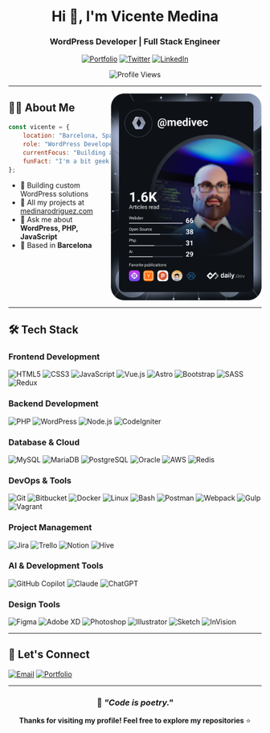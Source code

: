 <div align="center">
  
# Hi 👋, I'm Vicente Medina

### WordPress Developer | Full Stack Engineer

[![Portfolio](https://img.shields.io/badge/Portfolio-medinarodriguez.com-blue?style=for-the-badge&logo=google-chrome&logoColor=white)](http://medinarodriguez.com/)
[![Twitter](https://img.shields.io/badge/Twitter-@medivec-1DA1F2?style=for-the-badge&logo=twitter&logoColor=white)](https://twitter.com/medivec)
[![LinkedIn](https://img.shields.io/badge/LinkedIn-vicentemedinarodriguez-0077B5?style=for-the-badge&logo=linkedin&logoColor=white)](https://linkedin.com/in/vicentemedinarodriguez)

![Profile Views](https://komarev.com/ghpvc/?username=vmedina-rod&label=Profile%20Views&color=0e75b6&style=for-the-badge)

</div>

---

<a href="https://app.daily.dev/medivec"><img align="right" src="https://github.com/vmedina-rod/vmedina-rod/blob/main/devcard.svg" width="300" alt="Vicente Medina Dev Card"/></a>

## 👨‍💻 About Me

```javascript
const vicente = {
    location: "Barcelona, Spain",
    role: "WordPress Developer",
    currentFocus: "Building amazing WordPress solutions",
    funFact: "I'm a bit geek 🖖"
};
```

- 🔭 Building custom WordPress solutions
- 💼 All my projects at [medinarodriguez.com](http://medinarodriguez.com/)
- 💬 Ask me about **WordPress, PHP, JavaScript**
- 📍 Based in **Barcelona**

<br clear="right"/>

---

## 🛠️ Tech Stack

### Frontend Development
![HTML5](https://img.shields.io/badge/HTML5-E34F26?style=for-the-badge&logo=html5&logoColor=white)
![CSS3](https://img.shields.io/badge/CSS3-1572B6?style=for-the-badge&logo=css3&logoColor=white)
![JavaScript](https://img.shields.io/badge/JavaScript-F7DF1E?style=for-the-badge&logo=javascript&logoColor=black)
![Vue.js](https://img.shields.io/badge/Vue.js-4FC08D?style=for-the-badge&logo=vue.js&logoColor=white)
![Astro](https://img.shields.io/badge/Astro-FF5D01?style=for-the-badge&logo=astro&logoColor=white)
![Bootstrap](https://img.shields.io/badge/Bootstrap-7952B3?style=for-the-badge&logo=bootstrap&logoColor=white)
![SASS](https://img.shields.io/badge/Sass-CC6699?style=for-the-badge&logo=sass&logoColor=white)
![Redux](https://img.shields.io/badge/Redux-764ABC?style=for-the-badge&logo=redux&logoColor=white)

### Backend Development
![PHP](https://img.shields.io/badge/PHP-777BB4?style=for-the-badge&logo=php&logoColor=white)
![WordPress](https://img.shields.io/badge/WordPress-21759B?style=for-the-badge&logo=wordpress&logoColor=white)
![Node.js](https://img.shields.io/badge/Node.js-339933?style=for-the-badge&logo=node.js&logoColor=white)
![CodeIgniter](https://img.shields.io/badge/CodeIgniter-EF4223?style=for-the-badge&logo=codeigniter&logoColor=white)

### Database & Cloud
![MySQL](https://img.shields.io/badge/MySQL-4479A1?style=for-the-badge&logo=mysql&logoColor=white)
![MariaDB](https://img.shields.io/badge/MariaDB-003545?style=for-the-badge&logo=mariadb&logoColor=white)
![PostgreSQL](https://img.shields.io/badge/PostgreSQL-4169E1?style=for-the-badge&logo=postgresql&logoColor=white)
![Oracle](https://img.shields.io/badge/Oracle-F80000?style=for-the-badge&logo=oracle&logoColor=white)
![AWS](https://img.shields.io/badge/AWS-232F3E?style=for-the-badge&logo=amazon-aws&logoColor=white)
![Redis](https://img.shields.io/badge/Redis-DC382D?style=for-the-badge&logo=redis&logoColor=white)

### DevOps & Tools
![Git](https://img.shields.io/badge/Git-F05032?style=for-the-badge&logo=git&logoColor=white)
![Bitbucket](https://img.shields.io/badge/Bitbucket-0052CC?style=for-the-badge&logo=bitbucket&logoColor=white)
![Docker](https://img.shields.io/badge/Docker-2496ED?style=for-the-badge&logo=docker&logoColor=white)
![Linux](https://img.shields.io/badge/Linux-FCC624?style=for-the-badge&logo=linux&logoColor=black)
![Bash](https://img.shields.io/badge/Bash-4EAA25?style=for-the-badge&logo=gnu-bash&logoColor=white)
![Postman](https://img.shields.io/badge/Postman-FF6C37?style=for-the-badge&logo=postman&logoColor=white)
![Webpack](https://img.shields.io/badge/Webpack-8DD6F9?style=for-the-badge&logo=webpack&logoColor=black)
![Gulp](https://img.shields.io/badge/Gulp-CF4647?style=for-the-badge&logo=gulp&logoColor=white)
![Vagrant](https://img.shields.io/badge/Vagrant-1868F2?style=for-the-badge&logo=vagrant&logoColor=white)

### Project Management
![Jira](https://img.shields.io/badge/Jira-0052CC?style=for-the-badge&logo=jira&logoColor=white)
![Trello](https://img.shields.io/badge/Trello-0052CC?style=for-the-badge&logo=trello&logoColor=white)
![Notion](https://img.shields.io/badge/Notion-000000?style=for-the-badge&logo=notion&logoColor=white)
![Hive](https://img.shields.io/badge/Hive-FF6600?style=for-the-badge&logo=hive&logoColor=white)

### AI & Development Tools
![GitHub Copilot](https://img.shields.io/badge/GitHub%20Copilot-000000?style=for-the-badge&logo=github&logoColor=white)
![Claude](https://img.shields.io/badge/Claude%20AI-181818?style=for-the-badge&logo=anthropic&logoColor=white)
![ChatGPT](https://img.shields.io/badge/ChatGPT-74AA9C?style=for-the-badge&logo=openai&logoColor=white)

### Design Tools
![Figma](https://img.shields.io/badge/Figma-F24E1E?style=for-the-badge&logo=figma&logoColor=white)
![Adobe XD](https://img.shields.io/badge/Adobe%20XD-FF61F6?style=for-the-badge&logo=adobe-xd&logoColor=white)
![Photoshop](https://img.shields.io/badge/Photoshop-31A8FF?style=for-the-badge&logo=adobe-photoshop&logoColor=white)
![Illustrator](https://img.shields.io/badge/Illustrator-FF9A00?style=for-the-badge&logo=adobe-illustrator&logoColor=white)
![Sketch](https://img.shields.io/badge/Sketch-F7B500?style=for-the-badge&logo=sketch&logoColor=black)
![InVision](https://img.shields.io/badge/InVision-FF3366?style=for-the-badge&logo=invision&logoColor=white)

---

## 🤝 Let's Connect

[![Email](https://img.shields.io/badge/Email-vmedina@duck.com-D14836?style=for-the-badge&logo=gmail&logoColor=white)](mailto:vmedina@duck.com)
[![Portfolio](https://img.shields.io/badge/Portfolio-medinarodriguez.com-00C7B7?style=for-the-badge&logo=google-chrome&logoColor=white)](http://medinarodriguez.com/)

---

<div align="center">
  
### 💭 *"Code is poetry."*

**Thanks for visiting my profile! Feel free to explore my repositories** ⭐

</div>
